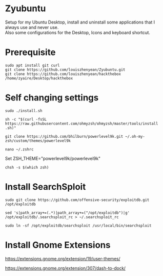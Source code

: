 # Zyubuntu
Setup for my Ubuntu Desktop, install and uninstall some applications that I always use and never use.  
Also some configurations for the Desktop, Icons and keyboard shortcut.  

# Prerequisite
```
sudo apt install git curl
git clone https://github.com/louiszhenyean/Zyubuntu.git
git clone https://github.com/louiszhenyean/hackthebox /home/zyaire/Desktop/hackthebox
```
# Self changing settings
`sudo ./install.sh`

`sh -c "$(curl -fsSL https://raw.githubusercontent.com/ohmyzsh/ohmyzsh/master/tools/install.sh)"`

`git clone https://github.com/bhilburn/powerlevel9k.git ~/.oh-my-zsh/custom/themes/powerlevel9k`

`nano ~/.zshrc`

Set ZSH_THEME="powerlevel9k/powerlevel9k"

```chsh -s $(which zsh)```

# Install SearchSploit
`sudo git clone https://github.com/offensive-security/exploitdb.git /opt/exploitdb`

`sed 's|path_array+=(.*)|path_array+=("/opt/exploitdb")|g' /opt/exploitdb/.searchsploit_rc > ~/.searchsploit_rc`

`sudo ln -sf /opt/exploitdb/searchsploit /usr/local/bin/searchsploit`


# Install Gnome Extensions
https://extensions.gnome.org/extension/19/user-themes/

https://extensions.gnome.org/extension/307/dash-to-dock/
